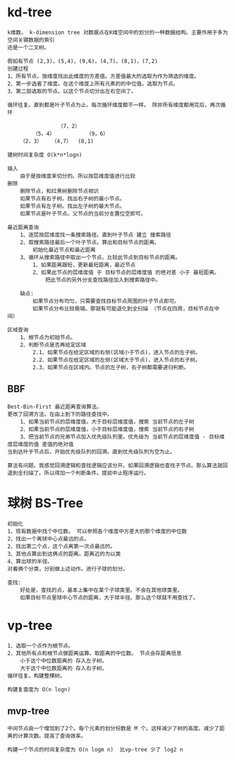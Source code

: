 # kd-tree
    k维数。 k-dimension tree 对数据点在K维空间中的划分的一种数据结构。主要作用于多为空间关键数据的索引
    还是一个二叉树。

    假如有节点 (2,3)，(5,4)，(9,6)，(4,7)，(8,1)，(7,2)
    创建过程
    1、所有节点，按维度找出此维度的方差值。方差值最大的选取为作为筛选的维度。
    2、第一步选者了维度。在这个维度上所有元素的的中位值。选取为节点。
    3、第二部选取的节点。以这个节点切分出左右空间了。
    
    循环往复。直到都是叶子节点为止。每次循环维度都不一样。 除非所有维度都用完后，再次循环

                    （7，2）
            （5，4）          （9，6）
        （2，3）   （4,7）  (8,1)

    建树时间复杂度 O(k*n*logn)

    插入
        由于是按维度来切分的。所以按层维度值进行比较
    删除
        删除节点，和红黑树删除节点相识
        如果节点有右子树。找出右子树的最小节点。
        如果节点有左子树。找出左子树的最大节点。
        如果节点是叶子节点。父节点的当前分支置位空即可。

    最近距离查询
        1、逐层按层维度找一条搜索路径。直到叶子节点 建立 搜索路径
        2、取搜索路径最后一个叶子节点。算出和目标节点的距离。 
            初始化最近节点和最近距离
        3、循环从搜索路径中取出一个节点。比较此节点到目标节点的距离。
            1、如果距离跟短，更新最短距离，最近节点
            2、如果此节点的层维度值 于 目标节点的层维度值 的绝对差 小于 最短距离。
                把此节点的另外分支查找路径加入到搜索路径中。

        缺点: 
            如果节点分布均匀，只需要查找目标节点周围的叶子节点即可。
            如果节点分布比较极端。那就有可能退化到全扫描 （节点在四周，目标节点在中间）

    区域查询
        1、根节点为初始节点。
        2、判断节点是否再给定区域
            2.1、如果节点在给定区域的右侧(区域小于节点)，进入节点的左子树。
            2.2、如果节点在给定区域的左侧(区域大于节点)，进入节点的右子树。
            2.3、如果节点在区域内。节点的左子树，右子树都需要递归判断。

## BBF 
    Best-Bin-First 最近距离查询算法。
    更改了回溯方法。在由上到下的路径查找中。
        1、如果当前节点的层维度值，大于目标层维度值，搜索 当前节点的左子树
        2、如果当前节点的层维度值，小于目标层维度值，搜索 当前节点的右子树
        3、把当前节点的兄弟节点加入优先级队列里。优先级为 当前节点的层维度值 - 目标维度层维度的值 差值的绝对值
    当到达叶子节点后，开始优先级队列的回溯。直到优先级队列为空为止。

    算法有问题。我感觉回溯逻辑和查找逻辑应该分开。如果回溯逻辑也查找子节点。那么算法就回退到全扫描了。所以得加一个判断条件。提前中止程序运行。

# 球树 BS-Tree
    初始化
    1、现有数据中找个中位数。 可以参照各个维度中方差大的那个维度的中位数
    2、找出一个离球中心点最远的点。
    2、找出第二个点，这个点离第一次点最远的。
    3、其他点算出到这俩点的距离。距离近的为以类
    4、算出球的半径。
    对着俩个分类，分别做上述动作。进行子球的划分。

    查找:
        好处是，查找的点，基本上集中在某个子球类里。不会在其他球类里。
        如果目标节点里球中心节点的距离，大于球半径。那么这个球就不用查找了。

# vp-tree
    
    1、选取一个点作为根节点。
    2、其他所有点和根节点做距离运算。取距离的中位数。 节点会存距离信息
        小于这个中位数距离的 存入左子树。
        大于这个中位数距离的 存入右子树。
    循环往复。构建整棵树。

    构建复查度为 O(n logn)

## mvp-tree
    
    中间节点由一个增加到了2个。每个元素的划分份数是 M 个。这样减少了树的高度。减少了距离的计算次数。提高了查询效率。

    构建一个节点的时间复杂度为 O(n logm n)  比vp-tree 少了 log2 n

